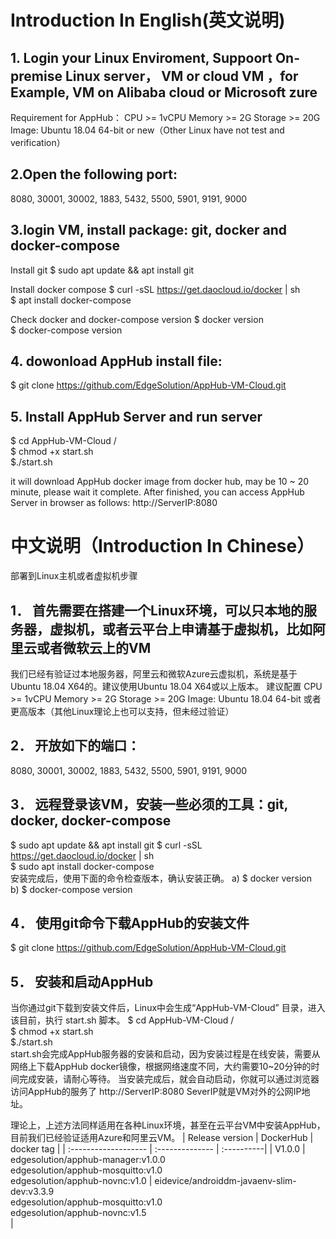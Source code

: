 # Introduction In English(英文说明)
## 1. Login your Linux Enviroment, Suppoort On-premise Linux server， VM or cloud VM ，for Example, VM on Alibaba cloud or Microsoft zure
Requirement for AppHub：
CPU >= 1vCPU
Memory >= 2G
Storage >= 20G
Image: Ubuntu 18.04 64-bit or new（Other Linux have not test and verification）

## 2.Open the following port: 
 8080, 30001, 30002, 1883, 5432, 5500, 5901, 9191, 9000 

## 3.login VM, install package: git, docker and docker-compose
Install git 
$ sudo apt update && apt install git 

Install docker compose
$ curl  -sSL  https://get.daocloud.io/docker | sh                 
$ apt  install  docker-compose                               

Check docker and docker-compose version
$ docker version  			
$ docker-compose  version  	


## 4. dowonload AppHub install file:
$ git clone https://github.com/EdgeSolution/AppHub-VM-Cloud.git

## 5. Install AppHub Server and run server
$ cd AppHub-VM-Cloud /              
$ chmod +x  start.sh                 
$./start.sh   

it will download AppHub docker image from docker hub, may be 10 ~ 20 minute, please wait it complete. 
After finished, you can access AppHub Server in browser as follows:
http://ServerIP:8080

# 中文说明（Introduction In Chinese）

部署到Linux主机或者虚拟机步骤
## 1．	首先需要在搭建一个Linux环境，可以只本地的服务器，虚拟机，或者云平台上申请基于虚拟机，比如阿里云或者微软云上的VM
我们已经有验证过本地服务器，阿里云和微软Azure云虚拟机，系统是基于Ubuntu 18.04 X64的。建议使用Ubuntu 18.04 X64或以上版本。
建议配置
CPU >= 1vCPU
Memory >= 2G
Storage >= 20G
Image: Ubuntu 18.04 64-bit 或者更高版本（其他Linux理论上也可以支持，但未经过验证）

## 2．	开放如下的端口：
8080, 30001, 30002, 1883, 5432, 5500, 5901, 9191, 9000

## 3．	远程登录该VM，安装一些必须的工具：git, docker, docker-compose
$ sudo apt update && apt install git 
$ curl  -sSL  https://get.daocloud.io/docker | sh                 
$ sudo apt  install  docker-compose                               
安装完成后，使用下面的命令检查版本，确认安装正确。
a)	$ docker version                     
b)	$ docker-compose  version  


## 4．	使用git命令下载AppHub的安装文件
$ git clone https://github.com/EdgeSolution/AppHub-VM-Cloud.git


## 5．	安装和启动AppHub
当你通过git下载到安装文件后，Linux中会生成“AppHub-VM-Cloud” 目录，进入该目前，执行 start.sh 脚本。
$ cd AppHub-VM-Cloud /              
$ chmod +x  start.sh                 
$./start.sh                                          
start.sh会完成AppHub服务器的安装和启动，因为安装过程是在线安装，需要从网络上下载AppHub docker镜像，根据网络速度不同，大约需要10~20分钟的时间完成安装，请耐心等待。
当安装完成后，就会自动启动，你就可以通过浏览器访问AppHub的服务了
http://ServerIP:8080
SeverIP就是VM对外的公网IP地址。

理论上，上述方法同样适用在各种Linux环境，甚至在云平台VM中安装AppHub，目前我们已经验证适用Azure和阿里云VM。
| Release version  | DockerHub |    docker tag    |
| :------------------- | :-------------- | :----------|
|     V1.0.0         | edgesolution/apphub-manager:v1.0.0<br />edgesolution/apphub-mosquitto:v1.0<br />edgesolution/apphub-novnc:v1.0 | eidevice/androiddm-javaenv-slim-dev:v3.3.9 <br />edgesolution/apphub-mosquitto:v1.0<br />edgesolution/apphub-novnc:v1.5<br /> |
